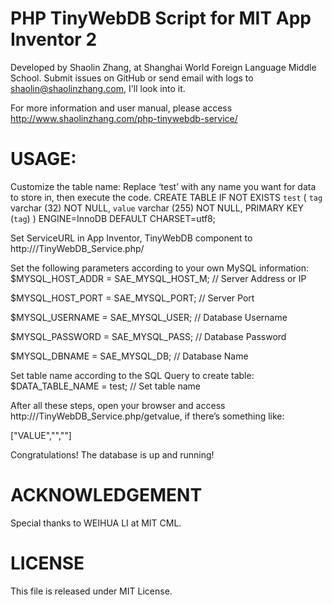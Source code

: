 PHP TinyWebDB Script for MIT App Inventor 2
====================
Developed by Shaolin Zhang, at Shanghai World Foreign Language Middle School.
Submit issues on GitHub or send email with logs to shaolin@shaolinzhang.com, I'll look into it.

For more information and user manual, please access http://www.shaolinzhang.com/php-tinywebdb-service/

USAGE:
===================
Customize the table name:
Replace ‘test’ with any name you want for data to store in, then execute the code.
CREATE TABLE IF NOT EXISTS `test` (
`tag` varchar (32) NOT NULL,
`value` varchar (255) NOT NULL,
PRIMARY KEY (`tag`)
) ENGINE=InnoDB DEFAULT CHARSET=utf8;

Set ServiceURL in App Inventor, TinyWebDB component to
http://<HOST NAME>/TinyWebDB_Service.php/

Set the following parameters according to your own MySQL information:
$MYSQL_HOST_ADDR = SAE_MYSQL_HOST_M; // Server Address or IP 

$MYSQL_HOST_PORT = SAE_MYSQL_PORT; // Server Port 

$MYSQL_USERNAME = SAE_MYSQL_USER; // Database Username 

$MYSQL_PASSWORD = SAE_MYSQL_PASS; // Database Password 

$MYSQL_DBNAME = SAE_MYSQL_DB; // Database Name

Set table name according to the SQL Query to create table:
$DATA_TABLE_NAME = test; // Set table name

After all these steps, open your browser and access
http://<HOST NAME>/TinyWebDB_Service.php/getvalue, if there’s something like:

["VALUE","",""]

Congratulations! The database is up and running!

ACKNOWLEDGEMENT
===================
Special thanks to WEIHUA LI at MIT CML.

LICENSE
===================
This file is released under MIT License.
